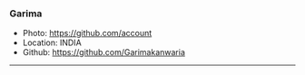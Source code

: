 ### Garima
- Photo: https://github.com/account
- Location: INDIA
- Github: https://github.com/Garimakanwaria
***
